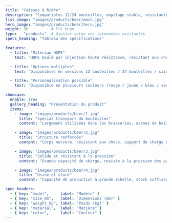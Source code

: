 ```yaml
---
title: "Caisses à bière"
description: "Compatibles 12/24 bouteilles, empilage stable, résistantes aux chocs et durables."
list_image: "images/products/beer/main.jpg"
hero_image: "images/products/beer/hero.jpg"
weight: 50          # Tri Hugo
type:   "products"  # Ajuster selon vos taxonomies existantes
specs_heading: "Tableau des spécifications"

features:
  - title: "Matériau HDPE"
    text: "HDPE moulé par injection haute résistance, résistant aux chocs, au froid, et peu sujet aux fissures à long terme."

  - title: "Options multiples"
    text: "Disponibles en versions 12 bouteilles / 24 bouteilles / caisses pour sodas et verres, couvrant divers usages."

  - title: "Personnalisation possible"
    text: "Disponible en plusieurs couleurs (rouge / jaune / bleu / vert / blanc), impression de logo possible, approvisionnement stable en série."

showcase:
  enable: true
  gallery_heading: "Présentation du produit"
  items:
    - image: "images/products/beer/1.jpg"
      title: "Spécial transport de bouteilles"
      content: "Largement utilisées dans les brasseries, usines de boissons, distributeurs et restauration."

    - image: "images/products/beer/2.jpg"
      title: "Structure renforcée"
      content: "Corps nervuré, résistant aux chocs, support de charge stable, difficile à déformer."

    - image: "images/products/beer/3.jpg"
      title: "Solide et résistant à la pression"
      content: "Grande capacité de charge, résiste à la pression des pas sans se déformer, assurant un usage sûr et durable."

    - image: "images/products/beer/4.jpg"
      title: "Usine et stock"
      content: "Capacité de production à grande échelle, stock suffisant, livraisons fiables."

spec_headers:
  - { key: "model",     label: "Modèle" }
  - { key: "size_mm",   label: "Dimensions (mm)" }
  - { key: "weight_kg", label: "Poids (kg)" }
  - { key: "material",  label: "Matière" }
  - { key: "color",     label: "Couleur" }
---
```

